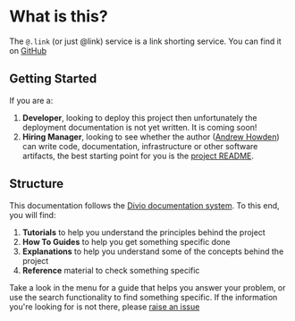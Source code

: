 # What is this?

The `@.link` (or just @link) service is a link shorting service. You can find it
on [GitHub](https://github.com/andrewhowdencom/x40.link)

## Getting Started

If you are a:

1. **Developer**, looking to deploy this project then unfortunately the deployment documentation is not yet written.
   It is coming soon!
2. **Hiring Manager**, looking to see whether the author ([Andrew Howden](https://www.linkedin.com/in/andrewhowdencom/))
   can write code, documentation, infrastructure or other software artifacts, the best starting point for you is the
   [project README](https://github.com/andrewhowdencom/x40.link).

## Structure

This documentation follows the [Divio documentation system](https://documentation.divio.com/). To this end, you will find:

1. **Tutorials** to help you understand the principles behind the project
2. **How To Guides** to help you get something specific done
3. **Explanations** to help you understand some of the concepts behind the project
4. **Reference** material to check something specific

Take a look in the menu for a guide that helps you answer your problem, or use the search functionality to find something
specific. If the information you're looking for is not there, please
[raise an issue](https://github.com/andrewhowdencom/x40.link/issues/new)